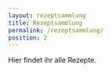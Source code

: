 ```yaml
---
layout: rezeptsammlung
title: Rezeptsammlung
permalink: /rezeptsammlung/
position: 2
---
```


Hier findet ihr alle Rezepte.

